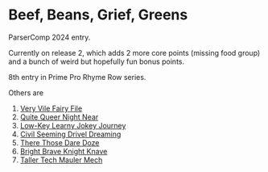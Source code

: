 # Beef, Beans, Grief, Greens

ParserComp 2024 entry.

Currently on release 2, which adds 2 more core points (missing food group) and a bunch of weird but hopefully fun bonus points.

8th entry in Prime Pro Rhyme Row series.

Others are

1. [Very Vile Fairy File](http://github.com/andrewschultz/very-vile-fairy-file)
2. [Quite Queer Night Near](http://github.com/andrewschultz/quite-queer-night-near)
3. [Low-Key Learny Jokey Journey](http://github.com/andrewschultz/low-key-learny-jokey-journey)
4. [Civil Seeming Drivel Dreaming](http://github.com/andrewschultz/civil-seeming-drivel-dreaming)
5. [There Those Dare Doze](http://github.com/andrewschultz/there-those-dare-doze)
6. [Bright Brave Knight Knave](http://github.com/andrewschultz/bright-brave-knight-knave)
7. [Taller Tech Mauler Mech](http://github.com/andrewschultz/taller-tech-mauler-mech)
